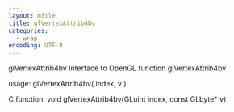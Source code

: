 ```yaml
---
layout: mfile
title: glVertexAttrib4bv
categories:
  - wrap
encoding: UTF-8
---
```


glVertexAttrib4bv  Interface to OpenGL function glVertexAttrib4bv

usage:  glVertexAttrib4bv( index, v )

C function:  void glVertexAttrib4bv(GLuint index, const GLbyte\* v)